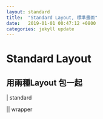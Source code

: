 ```yaml
---
layout: standard
title:  "Standard Layout, 標準畫面"
date:   2019-01-01 00:47:12 +0800
categories: jekyll update
---
```


# Standard Layout
## 用兩種Layout 包一起

| standard

|| wrapper